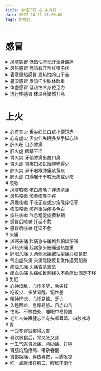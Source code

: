```yaml
---
title: 对症下药 之 中成药
date: 2022-10-21 17:00:00
tags: 中成药
---
```


# 感冒
<details>
    <summary>风寒感冒 低热怕冷无汗全身酸痛</summary>
    <p>代表中成药：感冒清热颗粒 </p>
    <p>同类中成药：九味羌活丸（颗粒）、小青龙颗粒、荆防颗粒、正柴胡饮冲剂、重感灵片、双黄连口服液</p>
</details>
<details>
    <summary>风热感冒 高热有汗舌红嗓子疼</summary>
    <p>代表中成药：银翘解毒片。 </p>
    <p>同类中成药：九味羌活丸（颗粒）、小青龙颗粒、荆防颗粒、正柴胡饮冲剂、重感灵片、双黄连口服液</p>
</details>
<details>
    <summary>表寒里热感冒 发热怕冷口干苦</summary>
    <p>代表中成药：防风通圣丸</p>
    <p>同类中成药：感冒清热颗粒 或 通宣理肺丸+黄连上清丸 或 双黄连口服液</p>
</details>
<details>
    <summary>暑湿感冒 发热汗少肢体酸重</summary>
    <p>代表中成药：藿香正气系列成药</p>
    <p>同类中成药：保济丸、甘露消毒丸</p>
</details>
<details>
    <summary>体虚感冒 低热怕冷身倦乏力</summary>
    <p>代表中成药：参苏丸</p>
    <p>同类中成药：人参败毒胶囊</p>
</details>
<details>
    <summary>流行性感冒 体温会骤然升高</summary>
    <p>代表中成药：板蓝根颗粒</p>
    <p>同类中成药：抗病毒颗粒、牛黄清宫丸、清热解毒口服液</p>
</details>

# 上火
<details>
    <summary>心有实火 舌尖红长口疮小便短赤</summary>
    <p>代表中成药：导赤丸</p>
    <p>同类中成药：牛黄清心丸、安宫牛黄丸、紫雪散、牛黄上清丸</p>
</details>
<details>
    <summary>心有虚火 舌尖红失眠多梦手脚心热</summary>
    <p>代表中成药：天王补心丹</p>
</details>
<details>
    <summary>肝火旺 目赤肿痛</summary>
    <p>代表中成药：泻青丸</p>
    <p>同类中成药：龙胆泻肝丸、当归龙荟丸</p>
</details>
<details>
    <summary>肝火虚 眼睛干涩</summary>
    <p>代表中成药：杞菊地黄丸</p>
    <p>同类中成药：明目地黄丸</p>
</details>
<details>
    <summary>胃火实 牙龈肿痛出血口臭</summary>
    <p>代表中成药：清胃黄连丸</p>
    <p>同类中成药：黄连清胃丸、大黄清胃丸、牛黄清胃丸、栀子金花丸、黄连上清丸、牛黄清火丸、左金丸</p>
</details>
<details>
    <summary>胃火虚 胃疼口渴饥饿却吃得少</summary>
    <p>代表中成药：阴虚胃痛颗粒</p>
    <p>同类中成药：养胃舒胶囊（冲剂）</p>
</details>
<details>
    <summary>肺火实 鼻干咽喉肿痛咳黄痰</summary>
    <p>代表中成药：双黄连口服液</p>
    <p>同类中成药：板蓝根冲剂、羚羊清肺丸、夏桑菊冲剂</p>
</details>
<details>
    <summary>肺火虚 口燥咽干干咳无痰或少痰</summary>
    <p>代表中成药：养阴清肺丸</p>
    <p>同类中成药：铁笛丸、二冬膏、百合固金丸</p>
</details>
# 咳嗽
<details>
    <summary>风寒咳嗽 咳白痰嗓子痒流清涕</summary>
    <p>代表中成药：通宣理肺丸</p>
    <p>同类中成药：三拗片、镇咳宁糖浆、杏苏止咳糖浆、麻杏止咳片、小青龙颗粒、桂龙咳喘宁胶囊</p>
</details>
<details>
    <summary>风热咳嗽 咳黄痰嗓子疼</summary>
    <p>代表中成药：急支糖浆</p>
    <p>同类中成药：肺力咳胶囊（合剂）、羚羊清肺丸、清肺抑火丸、川贝枇杷露（糖浆)</p>
</details>
<details>
    <summary>风燥咳嗽 干咳无痰或少痰喉痒咽干</summary>
    <p>代表中成药：蜜炼川贝枇杷膏</p>
    <p>同类中成药：养阴清肺丸、秋梨膏、川贝枇杷露、牛黄蛇胆川贝液、二母宁嗽丸</p>
</details>
<details>
    <summary>痰湿咳嗽 咳声重浊痰多色白</summary>
    <p>代表中成药：二陈丸</p>
    <p>同类中成药：半夏露糖浆、祛痰止咳冲剂、橘红痰咳颗粒、桂龙咳喘宁胶囊</p>
</details>
<details>
    <summary>痰热咳嗽 气息粗促痰黄黏稠</summary>
    <p>代表中成药：复方鲜竹沥液</p>
    <p>同类中成药：橘红丸、清气化痰丸、枇杷止咳冲剂、急支糖浆</p>
</details>
<details>
    <summary>感冒后咳嗽 迁延不愈</summary>
    <p>典型症状：咳嗽、咽痒、痒时咳嗽，遇刺激咳嗽发作或加重，干咳无痰或少痰</p>
    <p>代表中成药：苏黄止咳胶囊</p>
</details>
<details>
    <summary>感冒后咳嗽 迁延不愈</summary>
    <p>典型症状：咳嗽、咽痒、痒时咳嗽，遇刺激咳嗽发作或加重，干咳无痰或少痰</p>
    <p>代表中成药：苏黄止咳胶囊</p>
</details>
# 头痛
<details>
    <summary>风寒头痛 起病急头痛剧烈怕风怕冷</summary>
    <p>代表中成药：川芎茶调散</p>
    <p>同类中成药：正柴胡饮冲剂、九味羌活丸、都梁丸</p>
</details>
<details>
    <summary>风热头痛 起病急头胀痛遇热加重</summary>
    <p>代表中成药：芎菊上清丸</p>
    <p>同类中成药：清眩丸、黄连上清丸、牛黄上清丸</p>
</details>
<details>
    <summary>肝阳头痛 头两侧胀痛或抽掣痛心烦易怒</summary>
    <p>代表中成药：天麻钩藤颗粒</p>
    <p>同类中成药：复方羊角胶囊、全天麻胶囊、镇脑宁胶囊、龙胆泻肝丸</p>
</details>
<details>
    <summary>气血虚头痛 头痛隐隐反复发作遇劳加重</summary>
    <p>代表中成药：八珍丸</p>
    <p>同类中成药：十全大补丸、人参归脾丸、人参养荣丸、归脾丸、补中益气丸、养血清脑颗粒</p>
</details>
<details>
    <summary>痰浊头痛 头痛昏蒙重坠</summary>
    <p>代表中成药：半夏天麻丸</p>
</details>
<details>
    <summary>瘀血头痛 头痛如锥刺经久不愈痛处固定不移</summary>
    <p>代表中成药：正天丸</p>
    <p>同类中成药：通天口服液、天麻头痛片、大川芎口服液、血府逐瘀胶囊</p>
</details>
# 失眠
<details>
    <summary>心神烦乱、心悸多梦、舌尖红</summary>
    <p>代表中成药：朱砂安神丸</p>
    <p>同类中成药：磁朱丸、泻肝安神丸</p>
</details>
<details>
    <summary>吃饭少、多梦易醒、记性差</summary>
    <p>代表中成药：归脾丸</p>
    <p>同类中成药：人参归脾丸、人参养荣丸</p>
</details>
<details>
    <summary>精神恍惚、心悸易惊、乏力</summary>
    <p>代表中成药：柏子养心丸</p>
</details>
<details>
    <summary>入睡困难、急躁易怒、目赤口苦</summary>
    <p>代表中成药：龙胆泻肝丸</p>
    <p>同类中成药：当归龙荟丸、泻肝安神丸</p>
</details>
<details>
    <summary>怕黑、不敢独处、睡眠中易惊醒</summary>
    <p>代表中成药：宁神定志丸</p>
    <p>同类中成药：安神温胆丸</p>
</details>
<details>
    <summary>老年人失眠健忘伴有头晕耳鸣、四肢冰凉</summary>
    <p>代表中成药：甜梦胶囊</p>
</details>
# 胃
<details>
    <summary>一受寒胃就疼得厉害</summary>
    <p>代表中成药：良附丸</p>
    <p>代表中成药：姜冲剂、丁桂温胃散、仲景胃灵片、十香止痛丸</p>
</details>
<details>
    <summary>暴饮暴食后，胃又胀又疼</summary>
    <p>代表中成药：保和丸</p>
    <p>代表中成药：大山楂丸、开胃山楂丸、加味保和丸、枳实导滞丸</p>
</details>
<details>
    <summary>一生气就胃胀痛、两肋痛、打嗝</summary>
    <p>代表中成药：胃苏颗粒</p>
    <p>代表中成药：柴胡舒肝丸、气滞胃痛颗粒、沉香降气丸、元胡止痛片</p>
</details>
<details>
    <summary>胃脘灼热疼痛、嘈杂吞酸</summary>
    <p>代表中成药：左金丸</p>
    <p>代表中成药：加味左金丸、萸连片、戊己丸、胃舒片、胃力康颗粒</p>
</details>
<details>
    <summary>胃部隐痛、喜热喜按，手脚发凉</summary>
    <p>代表中成药：理中丸</p>
    <p>代表中成药：附子理中丸、香砂养胃丸、小建中合剂、温胃舒胶囊（颗粒)</p>
</details>
<details>
    <summary>吃一点就堵在胸口、腹胀不消化</summary>
    <p>代表中成药：健脾丸</p>
    <p>代表中成药：健胃消食片、启脾丸、香砂枳术丸</p>
</details>


